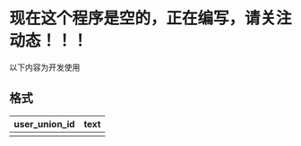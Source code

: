 # 现在这个程序是空的，正在编写，请关注动态！！！

以下内容为开发使用

## 格式

| user_union_id | text |
| :-----------: | :--: |
|               |      |

